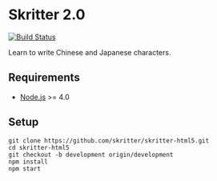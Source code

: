 # Skritter 2.0
[![Build Status](https://travis-ci.org/skritter/skritter-html5.svg?branch=master)](https://travis-ci.org/skritter/skritter-html5)

Learn to write Chinese and Japanese characters.

## Requirements

* [Node.js](https://nodejs.org/) >= 4.0

## Setup

```
git clone https://github.com/skritter/skritter-html5.git
cd skritter-html5
git checkout -b development origin/development
npm install
npm start
```
